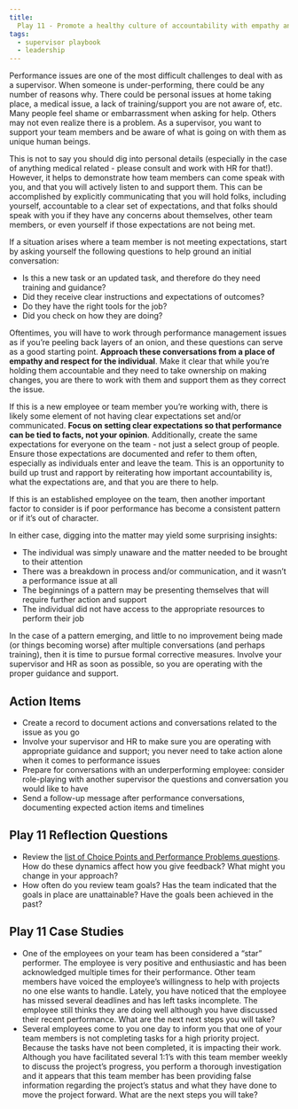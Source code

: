 ```yaml
---
title:
  Play 11 - Promote a healthy culture of accountability with empathy and respect
tags:
  - supervisor playbook
  - leadership
---
```


Performance issues are one of the most difficult challenges to deal with as a
supervisor. When someone is under-performing, there could be any number of
reasons why. There could be personal issues at home taking place, a medical
issue, a lack of training/support you are not aware of, etc. Many people feel
shame or embarrassment when asking for help. Others may not even realize there
is a problem. As a supervisor, you want to support your team members and be
aware of what is going on with them as unique human beings.

This is not to say you should dig into personal details (especially in the case
of anything medical related - please consult and work with HR for that!).
However, it helps to demonstrate how team members can come speak with you, and
that you will actively listen to and support them. This can be accomplished by
explicitly communicating that you will hold folks, including yourself,
accountable to a clear set of expectations, and that folks should speak with you
if they have any concerns about themselves, other team members, or even yourself
if those expectations are not being met.

If a situation arises where a team member is not meeting expectations, start by
asking yourself the following questions to help ground an initial conversation:

- Is this a new task or an updated task, and therefore do they need training and
  guidance?
- Did they receive clear instructions and expectations of outcomes?
- Do they have the right tools for the job?
- Did you check on how they are doing?

Oftentimes, you will have to work through performance management issues as if
you’re peeling back layers of an onion, and these questions can serve as a good
starting point. **Approach these conversations from a place of empathy and
respect for the individual**. Make it clear that while you’re holding them
accountable and they need to take ownership on making changes, you are there to
work with them and support them as they correct the issue.

If this is a new employee or team member you’re working with, there is likely
some element of not having clear expectations set and/or communicated. **Focus
on setting clear expectations so that performance can be tied to facts, not your
opinion**. Additionally, create the same expectations for everyone on the team -
not just a select group of people. Ensure those expectations are documented and
refer to them often, especially as individuals enter and leave the team. This is
an opportunity to build up trust and rapport by reiterating how important
accountability is, what the expectations are, and that you are there to help.

If this is an established employee on the team, then another important factor to
consider is if poor performance has become a consistent pattern or if it’s out
of character.

In either case, digging into the matter may yield some surprising insights:

- The individual was simply unaware and the matter needed to be brought to their
  attention
- There was a breakdown in process and/or communication, and it wasn’t a
  performance issue at all
- The beginnings of a pattern may be presenting themselves that will require
  further action and support
- The individual did not have access to the appropriate resources to perform
  their job

In the case of a pattern emerging, and little to no improvement being made (or
things becoming worse) after multiple conversations (and perhaps training), then
it is time to pursue formal corrective measures. Involve your supervisor and HR
as soon as possible, so you are operating with the proper guidance and support.

## Action Items

- Create a record to document actions and conversations related to the issue as
  you go
- Involve your supervisor and HR to make sure you are operating with appropriate
  guidance and support; you never need to take action alone when it comes to
  performance issues
- Prepare for conversations with an underperforming employee: consider
  role-playing with another supervisor the questions and conversation you would
  like to have
- Send a follow-up message after performance conversations, documenting expected
  action items and timelines

## Play 11 Reflection Questions

- Review the
  [list of Choice Points and Performance Problems questions](https://www.managementcenter.org/resources/tools-for-identifying-choice-points-common-choice-points/#:~:text=Performance%20Problems).
  How do these dynamics affect how you give feedback? What might you change in
  your approach?
- How often do you review team goals? Has the team indicated that the goals in
  place are unattainable? Have the goals been achieved in the past?

## Play 11 Case Studies

- One of the employees on your team has been considered a “star” performer. The
  employee is very positive and enthusiastic and has been acknowledged multiple
  times for their performance. Other team members have voiced the employee’s
  willingness to help with projects no one else wants to handle. Lately, you
  have noticed that the employee has missed several deadlines and has left tasks
  incomplete. The employee still thinks they are doing well although you have
  discussed their recent performance. What are the next next steps you will
  take?
- Several employees come to you one day to inform you that one of your team
  members is not completing tasks for a high priority project. Because the tasks
  have not been completed, it is impacting their work. Although you have
  facilitated several 1:1’s with this team member weekly to discuss the
  project’s progress, you perform a thorough investigation and it appears that
  this team member has been providing false information regarding the project’s
  status and what they have done to move the project forward. What are the next
  steps you will take?
